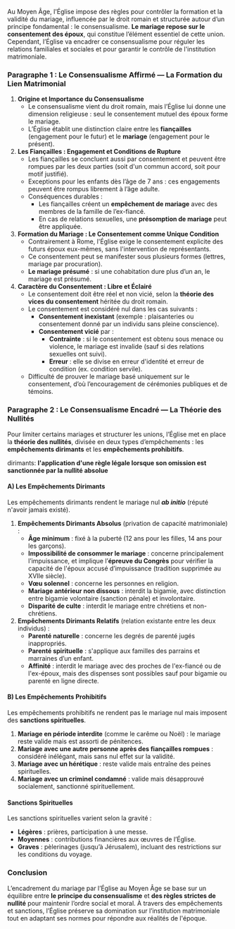 Au Moyen Âge, l'Église impose des règles pour contrôler la formation et la validité du mariage, influencée par le droit romain et structurée autour d’un principe fondamental : le consensualisme. **Le mariage repose sur le consentement des époux**, qui constitue l’élément essentiel de cette union. Cependant, l’Église va encadrer ce consensualisme pour réguler les relations familiales et sociales et pour garantir le contrôle de l'institution matrimoniale.
### Paragraphe 1 : Le Consensualisme Affirmé — La Formation du Lien Matrimonial
1. **Origine et Importance du Consensualisme**
   - Le consensualisme vient du droit romain, mais l’Église lui donne une dimension religieuse : seul le consentement mutuel des époux forme le mariage.
   - L’Église établit une distinction claire entre les **fiançailles** (engagement pour le futur) et le **mariage** (engagement pour le présent).
2. **Les Fiançailles : Engagement et Conditions de Rupture**
   - Les fiançailles se concluent aussi par consentement et peuvent être rompues par les deux parties (soit d'un commun accord, soit pour motif justifié).
   - Exceptions pour les enfants dès l’âge de 7 ans : ces engagements peuvent être rompus librement à l’âge adulte.
   - Conséquences durables :
     - Les fiançailles créent un **empêchement de mariage** avec des membres de la famille de l’ex-fiancé.
     - En cas de relations sexuelles, une **présomption de mariage** peut être appliquée.
3. **Formation du Mariage : Le Consentement comme Unique Condition**
   - Contrairement à Rome, l'Église exige le consentement explicite des futurs époux eux-mêmes, sans l'intervention de représentants.
   - Ce consentement peut se manifester sous plusieurs formes (lettres, mariage par procuration).
   - **Le mariage présumé** : si une cohabitation dure plus d’un an, le mariage est présumé. 
4. **Caractère du Consentement : Libre et Éclairé**
   - Le consentement doit être réel et non vicié, selon la **théorie des vices du consentement** héritée du droit romain.
   - Le consentement est considéré nul dans les cas suivants :
     - **Consentement inexistant** (exemple : plaisanteries ou consentement donné par un individu sans pleine conscience).
     - **Consentement vicié** par :
       - **Contrainte** : si le consentement est obtenu sous menace ou violence, le mariage est invalide (sauf si des relations sexuelles ont suivi).
       - **Erreur** : elle se divise en erreur d'identité et erreur de condition (ex. condition servile).
   - Difficulté de prouver le mariage basé uniquement sur le consentement, d’où l’encouragement de cérémonies publiques et de témoins.
### Paragraphe 2 : Le Consensualisme Encadré — La Théorie des Nullités
Pour limiter certains mariages et structurer les unions, l’Église met en place la **théorie des nullités**, divisée en deux types d’empêchements : les **empêchements dirimants** et les **empêchements prohibitifs**.

dirimants:
**l'application d'une règle légale lorsque son omission est sanctionnée par la nullité absolue**
#### A) Les Empêchements Dirimants
Les empêchements dirimants rendent le mariage nul **_ab initio_** (réputé n'avoir jamais existé).
1. **Empêchements Dirimants Absolus** (privation de capacité matrimoniale) :
   - **Âge minimum** : fixé à la puberté (12 ans pour les filles, 14 ans pour les garçons).
   - **Impossibilité de consommer le mariage** : concerne principalement l’impuissance, et implique l’**épreuve du Congrès** pour vérifier la capacité de l'époux accusé d’impuissance (tradition supprimée au XVIIe siècle).
   - **Vœu solennel** : concerne les personnes en religion.
   - **Mariage antérieur non dissous** : interdit la bigamie, avec distinction entre bigamie volontaire (sanction pénale) et involontaire.
   - **Disparité de culte** : interdit le mariage entre chrétiens et non-chrétiens.
2. **Empêchements Dirimants Relatifs** (relation existante entre les deux individus) :
   - **Parenté naturelle** : concerne les degrés de parenté jugés inappropriés.
   - **Parenté spirituelle** : s'applique aux familles des parrains et marraines d’un enfant.
   - **Affinité** : interdit le mariage avec des proches de l'ex-fiancé ou de l'ex-époux, mais des dispenses sont possibles sauf pour bigamie ou parenté en ligne directe.
#### B) Les Empêchements Prohibitifs
Les empêchements prohibitifs ne rendent pas le mariage nul mais imposent des **sanctions spirituelles**.
1. **Mariage en période interdite** (comme le carême ou Noël) : le mariage reste valide mais est assorti de pénitences.
2. **Mariage avec une autre personne après des fiançailles rompues** : considéré inélégant, mais sans nul effet sur la validité.
3. **Mariage avec un hérétique** : reste valide mais entraîne des peines spirituelles.
4. **Mariage avec un criminel condamné** : valide mais désapprouvé socialement, sanctionné spirituellement.
#### Sanctions Spirituelles
Les sanctions spirituelles varient selon la gravité :
- **Légères** : prières, participation à une messe.
- **Moyennes** : contributions financières aux œuvres de l’Église.
- **Graves** : pèlerinages (jusqu’à Jérusalem), incluant des restrictions sur les conditions du voyage.
### Conclusion
L’encadrement du mariage par l’Église au Moyen Âge se base sur un équilibre entre **le principe du consensualisme** et **des règles strictes de nullité** pour maintenir l’ordre social et moral. À travers des empêchements et sanctions, l’Église préserve sa domination sur l’institution matrimoniale tout en adaptant ses normes pour répondre aux réalités de l'époque.